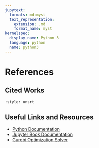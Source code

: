 ```yaml
---
jupytext:
  formats: md:myst
  text_representation:
    extension: .md
    format_name: myst
kernelspec:
  display_name: Python 3
  language: python
  name: python3
---
```


# References

## Cited Works

```{bibliography}
:style: unsrt
```

## Useful Links and Resources 

- [Python Documentation](https://docs.python.org/3/) 
- [Jupyter Book Documentation](https://jupyterbook.org/) 
- [Gurobi Optimization Solver](https://www.gurobi.com/)

